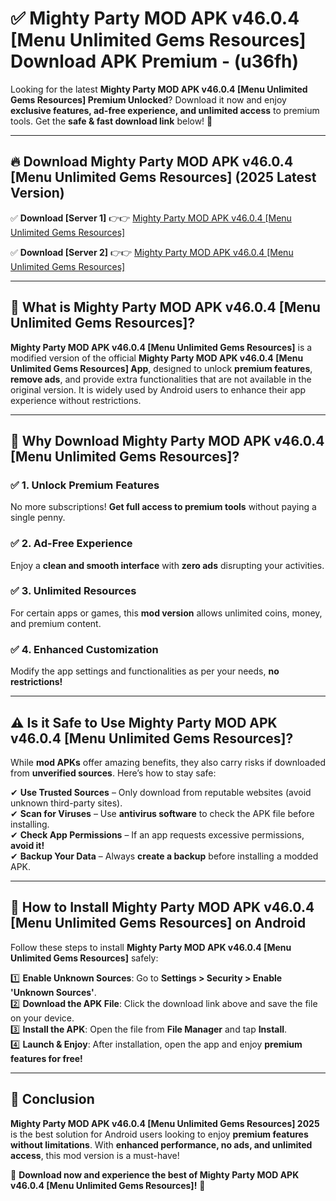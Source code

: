 
# ✅ Mighty Party MOD APK v46.0.4 [Menu Unlimited Gems Resources] Download APK Premium -  (u36fh) 

Looking for the latest **Mighty Party MOD APK v46.0.4 [Menu Unlimited Gems Resources] Premium Unlocked**? Download it now and enjoy **exclusive features, ad-free experience, and unlimited access** to premium tools. Get the **safe & fast download link** below! 🚀

---

## 🔥 Download Mighty Party MOD APK v46.0.4 [Menu Unlimited Gems Resources] (2025 Latest Version)

✅ **Download [Server 1]** 👉👉 [Mighty Party MOD APK v46.0.4 [Menu Unlimited Gems Resources] ](https://apkcomod.com?title=Mighty_Party_MOD_APK_v46.0.4_[Menu_Unlimited_Gems_Resources])  

✅ **Download [Server 2]** 👉👉 [Mighty Party MOD APK v46.0.4 [Menu Unlimited Gems Resources] ](https://apkcomod.com?title=Mighty_Party_MOD_APK_v46.0.4_[Menu_Unlimited_Gems_Resources])  


---

## 📌 What is Mighty Party MOD APK v46.0.4 [Menu Unlimited Gems Resources]?

**Mighty Party MOD APK v46.0.4 [Menu Unlimited Gems Resources]** is a modified version of the official **Mighty Party MOD APK v46.0.4 [Menu Unlimited Gems Resources] App**, designed to unlock **premium features**, **remove ads**, and provide extra functionalities that are not available in the original version. It is widely used by Android users to enhance their app experience without restrictions.

---

## 🌟 Why Download Mighty Party MOD APK v46.0.4 [Menu Unlimited Gems Resources]?

### ✅ 1. Unlock Premium Features
No more subscriptions! **Get full access to premium tools** without paying a single penny.

### ✅ 2. Ad-Free Experience
Enjoy a **clean and smooth interface** with **zero ads** disrupting your activities.

### ✅ 3. Unlimited Resources
For certain apps or games, this **mod version** allows unlimited coins, money, and premium content.

### ✅ 4. Enhanced Customization
Modify the app settings and functionalities as per your needs, **no restrictions!**

---

## ⚠️ Is it Safe to Use Mighty Party MOD APK v46.0.4 [Menu Unlimited Gems Resources]?

While **mod APKs** offer amazing benefits, they also carry risks if downloaded from **unverified sources**. Here’s how to stay safe:

✔ **Use Trusted Sources** – Only download from reputable websites (avoid unknown third-party sites).  
✔ **Scan for Viruses** – Use **antivirus software** to check the APK file before installing.  
✔ **Check App Permissions** – If an app requests excessive permissions, **avoid it!**  
✔ **Backup Your Data** – Always **create a backup** before installing a modded APK.

---

## 📲 How to Install Mighty Party MOD APK v46.0.4 [Menu Unlimited Gems Resources] on Android

Follow these steps to install **Mighty Party MOD APK v46.0.4 [Menu Unlimited Gems Resources]** safely:

1️⃣ **Enable Unknown Sources**: Go to **Settings > Security > Enable 'Unknown Sources'**.  
2️⃣ **Download the APK File**: Click the download link above and save the file on your device.  
3️⃣ **Install the APK**: Open the file from **File Manager** and tap **Install**.  
4️⃣ **Launch & Enjoy**: After installation, open the app and enjoy **premium features for free!**

---

## 🚀 Conclusion

**Mighty Party MOD APK v46.0.4 [Menu Unlimited Gems Resources] 2025** is the best solution for Android users looking to enjoy **premium features without limitations**. With **enhanced performance, no ads, and unlimited access**, this mod version is a must-have!

🔻 **Download now and experience the best of Mighty Party MOD APK v46.0.4 [Menu Unlimited Gems Resources]!** 🔻

